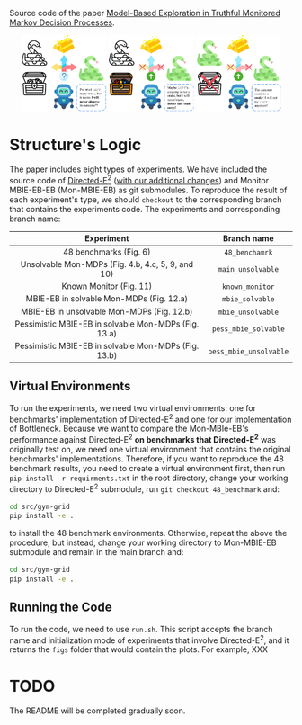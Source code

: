 Source code of the paper [Model-Based Exploration in Truthful Monitored Markov Decision
Processes](https://arxiv.org/abs/2502.16772).

<p align="center">
  <img src="banner/Treasure_Hunt_Uncertainty.png" width="30%">
  <img src="banner/Treasure_Hunt_Counterfactual.png" width="30%">
  <img src="banner/Treasure_Hunt_Cautious.png" width="30%">
</p>

# Structure's Logic
The paper includes eight types of experiments. We have included
the source code of [Directed-E<sup>2</sup>](https://github.com/AmiiThinks/mon_mdp_neurips24)
([with our additional changes](https://github.com/alirezakazemipour/mon_mdp_neurips24)) and Monitor MBIE-EB-EB
(Mon-MBIE-EB) as git submodules. To reproduce the result of each experiment's type, we should `checkout` to the corresponding 
branch that contains the experiments code. The experiments and corresponding branch name:

|                      Experiment                      |      Branch name       |
|:----------------------------------------------------:|:----------------------:|
|                48 benchmarks (Fig. 6)                |     `48_benchamrk`     |
|  Unsolvable Mon-MDPs (Fig. 4.b, 4.c, 5, 9, and 10)   |   `main_unsolvable`    |
|               Known Monitor (Fig. 11)                |    `known_monitor`     |
|       MBIE-EB in solvable Mon-MDPs (Fig. 12.a)       |    `mbie_solvable`     |
|      MBIE-EB in unsolvable Mon-MDPs (Fig. 12.b)      |   `mbie_unsolvable`    |
| Pessimistic MBIE-EB in solvable Mon-MDPs (Fig. 13.a) |  `pess_mbie_solvable`  |
| Pessimistic MBIE-EB in solvable Mon-MDPs (Fig. 13.b) | `pess_mbie_unsolvable` |

## Virtual Environments
To run the experiments, we need two virtual environments: one for benchmarks' implementation of Directed-E<sup>2</sup>
and one for our implementation of Bottleneck. Because we want to compare the Mon-MBIe-EB's performance
against Directed-E<sup>2</sup> **on benchmarks that Directed-E<sup>2</sup>** was originally test on, we need one virtual
environment that contains the original benchmarks' implementations. Therefore, if you want to reproduce the 48 benchmark results, you need to 
create a virtual environment first, then run `pip install -r requirments.txt` in the root directory, change your working 
directory to Directed-E<sup>2</sup> submodule, run `git checkout 48_benchmark` and:
```bash
cd src/gym-grid
pip install -e .
```
to install the 48 benchmark environments. Otherwise, repeat the above the procedure, but instead, change your working
directory to Mon-MBIE-EB submodule and remain in the main branch and:
```bash
cd src/gym-grid
pip install -e .
```

## Running the Code
To run the code, we need to use `run.sh`. This script accepts the branch name and initialization mode of experiments
that involve Directed-E<sup>2</sup>, and it returns the `figs` folder that would contain the plots.
For example, XXX


# TODO
The README will be completed gradually soon.
